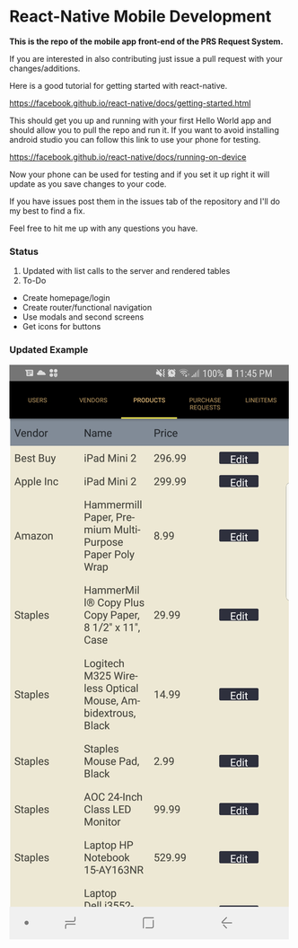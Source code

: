# React-Native Mobile Development
__This is the repo of the mobile app front-end of the PRS Request System.__

If you are interested in also contributing just issue a pull request with 
your changes/additions.

Here is a good tutorial for getting started with react-native.

https://facebook.github.io/react-native/docs/getting-started.html

This should get you up and running with your first Hello World app and
should allow you to pull the repo and run it. If you want to avoid installing 
android studio you can follow this link to use your phone for testing.

https://facebook.github.io/react-native/docs/running-on-device

Now your phone can be used for testing and if you set it up right it 
will update as you save changes to your code.

If you have issues post them in the issues tab of the repository and I'll do my best to find a fix.

Feel free to hit me up with any questions you have.

### Status
1. Updated with list calls to the server and rendered tables
2. To-Do
  * Create homepage/login
  * Create router/functional navigation
  * Use modals and second screens
  * Get icons for buttons

### Updated Example

![Example](example.jpg)
